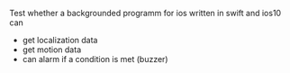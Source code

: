 Test whether a backgrounded programm for ios written in swift and ios10 can 

- get localization data
- get motion data
- can alarm if a condition is met (buzzer)


